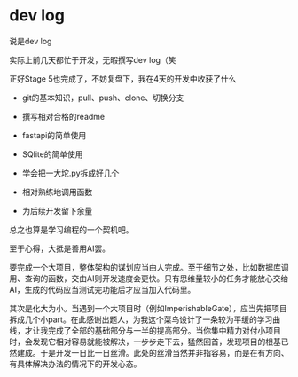 # dev log

说是dev log

实际上前几天都忙于开发，无暇撰写dev log（笑

正好Stage 5也完成了，不妨复盘下，我在4天的开发中收获了什么



- git的基本知识，pull、push、clone、切换分支

- 撰写相对合格的readme

- fastapi的简单使用

- SQlite的简单使用

- 学会把一大坨.py拆成好几个

- 相对熟练地调用函数

- 为后续开发留下余量



总之也算是学习编程的一个契机吧。

至于心得，大抵是善用AI罢。

要完成一个大项目，整体架构的谋划应当由人完成。至于细节之处，比如数据库调用、查询的函数，交由AI则开发速度会更快。只有思维量较小的任务才能放心交给AI，生成的代码应当测试完功能后才应当加入代码里。



其次是化大为小。当遇到一个大项目时（例如ImperishableGate），应当先把项目拆成几个小part。在此感谢出题人，为我这个菜鸟设计了一条较为平缓的学习曲线，才让我完成了全部的基础部分与一半的提高部分。当你集中精力对付小项目时，会发现它相对容易就能被解决，一步步走下去，猛然回首，发现项目的根基已然建成。于是开发一日比一日丝滑。此处的丝滑当然并非指容易，而是在有方向、有具体解决办法的情况下的开发心态。

















